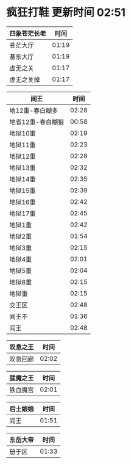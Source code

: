 # 疯狂打鞋 更新时间 02:51

| 四象苍茫长老   | 时间    |
|--------|-------|
| 苍茫大厅 | 01:19 |
| 基东大厅 | 01:19 |
| 虚无之关 | 01:17 |
| 虚无之关掉 | 01:17 |

| 间王   | 时间    |
|--------|-------|
| 地12重-春白糊多 | 02:28 |
| 地省12重-春白糊狼 | 00:58 |
| 地狱10重 | 02:19 |
| 地狱11重 | 02:23 |
| 地狱12重 | 02:28 |
| 地狱13重 | 02:32 |
| 地狱14重 | 02:35 |
| 地狱15重 | 02:39 |
| 地狱16重 | 02:42 |
| 地狱17重 | 02:45 |
| 地狱1重 | 02:42 |
| 地狱2重 | 01:54 |
| 地狱3重 | 02:15 |
| 地狱4重 | 02:01 |
| 地狱5重 | 02:04 |
| 地狱8重 | 02:15 |
| 地狱重 | 02:15 |
| 交王区 | 02:48 |
| 闻王不 | 01:36 |
| 阎王 | 02:48 |

| 叹息之王   | 时间    |
|--------|-------|
| 叹息回廊 | 02:02 |

| 猛魔之王   | 时间    |
|--------|-------|
| 铁血魔宫 | 02:01 |

| 后土娘娘   | 时间    |
|--------|-------|
| 阎王 | 01:51 |

| 东岳大帝   | 时间    |
|--------|-------|
| 册于区 | 01:33 |